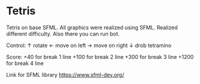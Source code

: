 # Tetris
Tetris on base SFML. All graphics were realized using SFML.
Realized different difficulty. Also there you can run bot.

Control:
↑ rotate
← move on left
→ move on right
↓ drob tetramino

Score:
+40 for break 1 line
+100 for break 2 line
+300 for break 3 line
+1200 for break 4 line

Link for SFML library https://www.sfml-dev.org/

